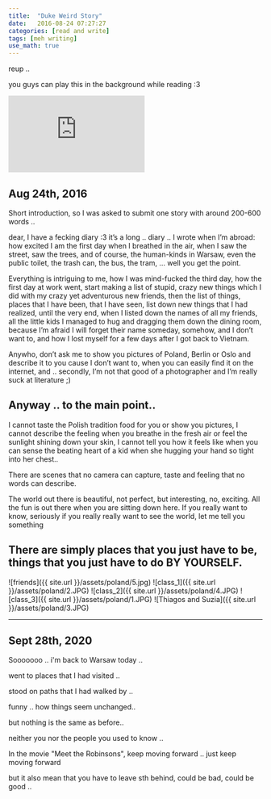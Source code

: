 ```yaml
---
title:  "Duke Weird Story"
date:   2016-08-24 07:27:27
categories: [read and write]
tags: [meh writing]
use_math: true
---
```





reup ..

you guys can play this in the background while reading :3
<iframe width="270" height="152" src="https://www.youtube.com/embed/q6wZhd8M848" frameborder="0" allow="accelerometer; autoplay; clipboard-write; encrypted-media; gyroscope; picture-in-picture" allowfullscreen></iframe>




## Aug 24th, 2016

Short introduction, so I was asked to submit one story with around 200-600 words ..

dear, I have a fecking diary :3 it’s a long .. diary .. I wrote when I’m abroad: how excited I am the first day when I breathed in the air, when I saw the street, saw the trees, and of course, the human-kinds in Warsaw, even the public toilet, the trash can, the bus, the tram, … well you get the point.

Everything is intriguing to me, how I was mind-fucked the third day, how the first day at work went, start making a list of stupid, crazy new things which I did with my crazy yet adventurous new friends, then the list of things, places that I have been, that I have seen, list down new things that I had realized, until the very end, when I listed down the names of all my friends, all the little kids I managed to hug and dragging them down the dining room, because I’m afraid I will forget their name someday, somehow, and I don’t want to, and how I lost myself for a few days after I got back to Vietnam.

Anywho, don’t ask me to show you pictures of Poland, Berlin or Oslo and describe it to you cause I don’t want to, when you can easily find it on the internet, and .. secondly, I’m not that good of a photographer and I’m really suck at literature ;)


## Anyway .. to the main point..

I cannot taste the Polish tradition food for you or show you pictures, I cannot describe the feeling when you breathe in the fresh air or feel the sunlight shining down your skin, I cannot tell you how it feels like when you can sense the beating heart of a kid when she hugging your hand so tight into her chest..

There are scenes that no camera can capture, taste and feeling that no words can describe.

The world out there is beautiful, not perfect, but interesting, no, exciting.
All the fun is out there when you are sitting down here. If you really want to know, seriously if you really really want to see the world, let me tell you something


## There are simply places that you just have to be, things that you just have to do BY YOURSELF.

![friends]({{ site.url }}/assets/poland/5.jpg)
![class_1]({{ site.url }}/assets/poland/2.JPG)
![class_2]({{ site.url }}/assets/poland/4.JPG)
![class_3]({{ site.url }}/assets/poland/1.JPG)
![Thiagos and Suzia]({{ site.url }}/assets/poland/3.JPG)


-------
## Sept 28th, 2020

Sooooooo .. i'm back to Warsaw today ..

went to places that I had visited ..

stood on paths that I had walked by ..


funny .. how things seem unchanged..

but nothing is the same as before..

neither you nor the people you used to know ..

In the movie "Meet the Robinsons", keep moving forward .. just keep moving forward

but it also mean that you have to leave sth behind, could be bad, could be good ..

